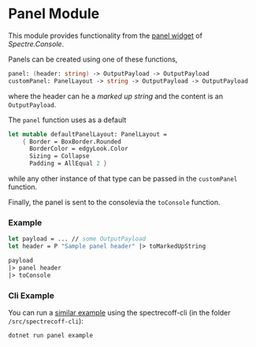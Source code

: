 # Panel Module
This module provides functionality from the [panel widget](https://spectreconsole.net/widgets/panel) of _Spectre.Console_.

Panels can be created using one of these functions,
```fs
panel: (header: string) -> OutputPayload -> OutputPayload
customPanel: PanelLayout -> string -> OutputPayload -> OutputPayload
```
where the header can he a _marked up string_ and the content is an `OutputPayload`.

The `panel` function uses as a default
```fs
let mutable defaultPanelLayout: PanelLayout =
    { Border = BoxBorder.Rounded
      BorderColor = edgyLook.Color
      Sizing = Collapse
      Padding = AllEqual 2 }
```
while any other instance of that type can be passed in the `customPanel` function.

Finally, the panel is sent to the consolevia the `toConsole` function.

### Example
```fs
let payload = ... // some OutputPayload
let header = P "Sample panel header" |> toMarkedUpString

payload
|> panel header
|> toConsole
```

### Cli Example
You can run a [similar example](../../src/spectrecoff-cli/commands/Panel.fs) using the spectrecoff-cli (in the folder `/src/spectrecoff-cli`):
```fs
dotnet run panel example
```